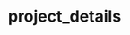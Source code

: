 ---
title: "project_details"
layout: category
permalink: /categories/project_details/
author_profile: true
taxonomy: project_details
sidebar:
    nav: "categories"
---